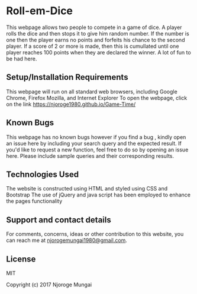 # Roll-em-Dice

This webpage allows two people to compete in a game of dice. A player rolls the dice and then stops it to give him random number.
If the number is one then the player earns no points and forfeits his chance to the second player.
If a score of 2 or more is made, then this is cumullated until one player reaches 100 points when they are declared the winner.
A lot of fun to be had here.

## Setup/Installation Requirements

This webpage will run on all standard web browsers, including Google Chrome, Firefox Mozilla, and Internet Explorer To open the webpage, click on the link https://njoroge1980.github.io/Game-Time/

## Known Bugs

This webpage has no known bugs however if you find a bug , kindly open an issue here by including your search query and the expected result. If you'd like to request a new function, feel free to do so by opening an issue here. Please include sample queries and their corresponding results.

## Technologies Used

The website is constructed using HTML and styled using CSS and Bootstrap The use of jQuery and java script has been employed to enhance the pages functionality

## Support and contact details

For comments, concerns, ideas or other contribution to this website, you can reach me at njorogemungai1980@gmail.com.

## License

MIT

Copyright (c) 2017 Njoroge Mungai
